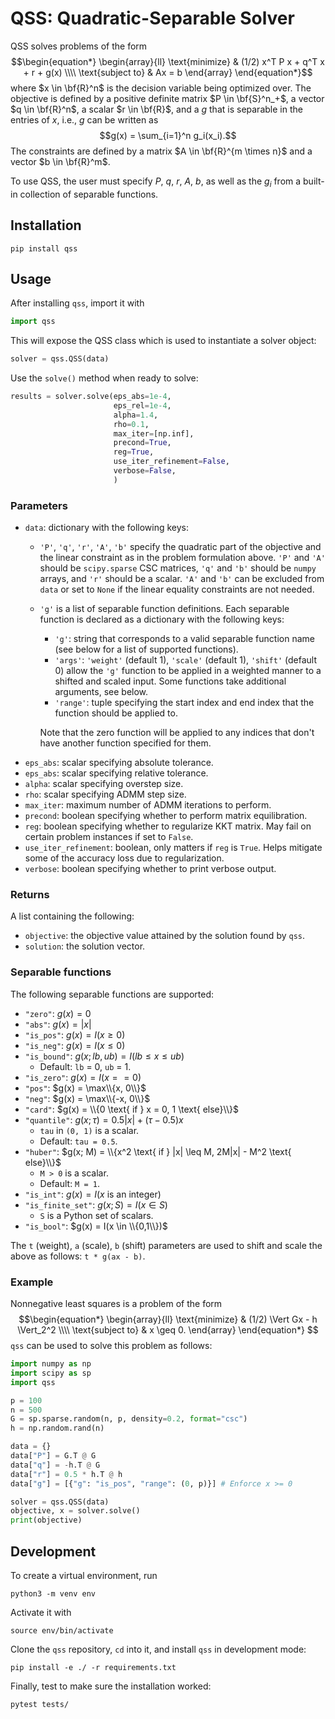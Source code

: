 # QSS: Quadratic-Separable Solver
QSS solves problems of the form 
$$\begin{equation*} \begin{array}{ll} \text{minimize} & (1/2) x^T P x + q^T x + r + g(x) \\\\ \text{subject to} & Ax = b \end{array} \end{equation*}$$
where $x \in \bf{R}^n$ is the decision variable being optimized over. The
objective is defined by a positive definite matrix $P \in \bf{S}^n_+$, a vector
$q \in \bf{R}^n$, a scalar $r \in \bf{R}$, and a $g$ that is separable in the
entries of $x$, i.e., $g$ can be written as 
$$g(x) = \sum_{i=1}^n g_i(x_i).$$
The constraints are defined by a matrix $A \in \bf{R}^{m \times n}$ and a vector
$b \in \bf{R}^m$. 

To use QSS, the user must specify $P$, $q$, $r$, $A$, $b$, as well as the $g_i$ from a built-in collection of separable functions. 

## Installation
```
pip install qss
```

## Usage
After installing `qss`, import it with
```python
import qss
```
This will expose the QSS class which is used to instantiate a solver object:
```python
solver = qss.QSS(data)
```
Use the `solve()` method when ready to solve:
```python
results = solver.solve(eps_abs=1e-4,
                       eps_rel=1e-4,
                       alpha=1.4,
                       rho=0.1,
                       max_iter=[np.inf],
                       precond=True,
                       reg=True,
                       use_iter_refinement=False,
                       verbose=False,
                       )
```

### Parameters
- `data`: dictionary with the following keys:
    - `'P'`, `'q'`, `'r'`, `'A'`, `'b'` specify the quadratic part of the objective and the linear constraint as in the problem formulation above. `'P'` and `'A'` should be `scipy.sparse` CSC matrices, `'q'` and `'b'` should be `numpy` arrays,  and `'r'` should be a scalar. `'A'` and `'b'` can be excluded from `data` or set to `None` if the linear equality constraints are not needed. 
    - `'g'` is a list of separable function definitions. Each separable function is declared as a dictionary with the following keys:
        - `'g'`: string that corresponds to a valid separable function name (see below for a list of supported functions).
        - `'args'`: `'weight'` (default 1), `'scale'` (default 1), `'shift'` (default 0) allow the `'g'` function to be applied in a weighted manner to a shifted and scaled input. Some functions take additional arguments, see below. 
        - `'range'`: tuple specifying the start index and end index that the function should be applied to.
    
        Note that the zero function will be applied to any indices that don't have another function specified for them.
- `eps_abs`: scalar specifying absolute tolerance.
- `eps_abs`: scalar specifying relative tolerance.
- `alpha`: scalar specifying overstep size.
- `rho`: scalar specifying ADMM step size.
- `max_iter`: maximum number of ADMM iterations to perform.
- `precond`: boolean specifying whether to perform matrix equilibration.
- `reg`: boolean specifying whether to regularize KKT matrix. May fail on certain problem instances if set to `False`.
- `use_iter_refinement`: boolean, only matters if `reg` is `True`. Helps mitigate some of the accuracy loss due to regularization. 
- `verbose`: boolean specifying whether to print verbose output.

### Returns
A list containing the following:
- `objective`: the objective value attained by the solution found by `qss`. 
- `solution`: the solution vector.

### Separable functions
The following separable functions are supported: 
- `"zero"`: $g(x) = 0$
- `"abs"`: $g(x) = |x|$
- `"is_pos"`: $g(x) = I(x \geq 0)$
- `"is_neg"`: $g(x) = I(x \leq 0)$
- `"is_bound"`: $g(x; lb, ub) = I(lb \leq x \leq ub)$
    - Default: `lb` = 0, `ub` = 1.
- `"is_zero"`: $g(x) = I(x == 0)$
- `"pos"`: $g(x) = \max\\{x, 0\\}$
- `"neg"`: $g(x) = \max\\{-x, 0\\}$
- `"card"`: $g(x) = \\{0 \text{ if } x = 0, 1 \text{ else}\\}$
- `"quantile"`: $g(x; \tau) = 0.5 |x| + (\tau - 0.5) x$ 
    - `tau` in `(0, 1)` is a scalar.
    - Default: `tau = 0.5`.
- `"huber"`: $g(x; M) = \\{x^2 \text{ if } |x| \leq M, 2M|x| - M^2 \text{ else}\\}$
    - `M > 0` is a scalar.
    - Default: `M = 1`. 
- `"is_int"`: $g(x) = I(x \text{ is an integer})$
- `"is_finite_set"`: $g(x; S) = I(x \in S)$
    - `S` is a Python set of scalars.
- `"is_bool"`: $g(x) = I(x \in \\{0,1\\})$

The `t` (weight), `a` (scale), `b` (shift) parameters are used to shift and scale the above as follows: `t * g(ax - b)`.

### Example
Nonnegative least squares is a problem of the form
$$\begin{equation*} \begin{array}{ll} \text{minimize} & (1/2) \Vert Gx - h \Vert_2^2 \\\\ \text{subject to} & x \geq 0. \end{array} \end{equation*} $$
`qss` can be used to solve this problem as follows:
```python
import numpy as np
import scipy as sp
import qss

p = 100
n = 500
G = sp.sparse.random(n, p, density=0.2, format="csc")
h = np.random.rand(n)

data = {}
data["P"] = G.T @ G
data["q"] = -h.T @ G
data["r"] = 0.5 * h.T @ h
data["g"] = [{"g": "is_pos", "range": (0, p)}] # Enforce x >= 0

solver = qss.QSS(data)
objective, x = solver.solve()
print(objective)
```

## Development
To create a virtual environment, run
```
python3 -m venv env
```
Activate it with 
```
source env/bin/activate
```
Clone the `qss` repository, `cd` into it, and install `qss` in development mode:
```
pip install -e ./ -r requirements.txt
```
Finally, test to make sure the installation worked:
```
pytest tests/
```
